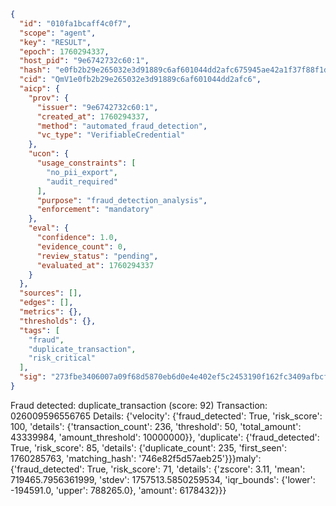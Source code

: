 ```json
{
  "id": "010fa1bcaff4c0f7",
  "scope": "agent",
  "key": "RESULT",
  "epoch": 1760294337,
  "host_pid": "9e6742732c60:1",
  "hash": "e0fb2b29e265032e3d91889c6af601044dd2afc675945ae42a1f37f88f1d4037",
  "cid": "QmV1e0fb2b29e265032e3d91889c6af601044dd2afc6",
  "aicp": {
    "prov": {
      "issuer": "9e6742732c60:1",
      "created_at": 1760294337,
      "method": "automated_fraud_detection",
      "vc_type": "VerifiableCredential"
    },
    "ucon": {
      "usage_constraints": [
        "no_pii_export",
        "audit_required"
      ],
      "purpose": "fraud_detection_analysis",
      "enforcement": "mandatory"
    },
    "eval": {
      "confidence": 1.0,
      "evidence_count": 0,
      "review_status": "pending",
      "evaluated_at": 1760294337
    }
  },
  "sources": [],
  "edges": [],
  "metrics": {},
  "thresholds": {},
  "tags": [
    "fraud",
    "duplicate_transaction",
    "risk_critical"
  ],
  "sig": "273fbe3406007a09f68d5870eb6d0e4e402ef5c2453190f162fc3409afbcf16b"
}
```

Fraud detected: duplicate_transaction (score: 92)
Transaction: 026009596556765
Details: {'velocity': {'fraud_detected': True, 'risk_score': 100, 'details': {'transaction_count': 236, 'threshold': 50, 'total_amount': 43339984, 'amount_threshold': 10000000}}, 'duplicate': {'fraud_detected': True, 'risk_score': 85, 'details': {'duplicate_count': 235, 'first_seen': 1760285763, 'matching_hash': '746e82f5d57aeb25'}}}maly': {'fraud_detected': True, 'risk_score': 71, 'details': {'zscore': 3.11, 'mean': 719465.7956361999, 'stdev': 1757513.5850259534, 'iqr_bounds': {'lower': -194591.0, 'upper': 788265.0}, 'amount': 6178432}}}